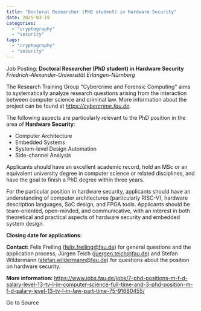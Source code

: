 ```yaml
---
title: "Doctoral Researcher (PhD student) in Hardware Security"
date: 2025-03-19
categories: 
  - "cryptography"
  - "security"
tags: 
  - "cryptography"
  - "security"
---
```


Job Posting: **Doctoral Researcher (PhD student) in Hardware Security**  
_Friedrich-Alexander-Universität Erlangen-Nürnberg_

The Research Training Group "Cybercrime and Forensic Computing" aims to systematically analyze research questions arising from the interaction between computer science and criminal law. More information about the project can be found at _https://cybercrime.fau.de_.

The following aspects are particularly relevant to the PhD position in the area of **Hardware Security**:

- Computer Architecture
- Embedded Systems
- System-level Design Automation
- Side-channel Analysis

Applicants should have an excellent academic record, hold an MSc or an equivalent university degree in computer science or related disciplines, and have the goal to finish a PhD degree within three years.

For the particular position in hardware security, applicants should have an understanding of computer architectures (particularly RISC-V), hardware description languages, SoC design, and FPGA tools. Applicants should be team-oriented, open-minded, and communicative, with an interest in both theoretical and practical aspects of hardware security and embedded system design.

**Closing date for applications:**

**Contact:** Felix Freiling (felix.freiling@fau.de) for general questions and the application process, Jürgen Teich (juergen.teich@fau.de) and Stefan Wildermann (stefan.wildermann@fau.de) for questions about the position on hardware security.

**More information:** https://www.jobs.fau.de/jobs/7-phd-positions-m-f-d-salary-level-13-tv-l-in-computer-science-full-time-and-3-phd-position-m-f-d-salary-level-13-tv-l-in-law-part-time-75-91680455/

Go to Source
